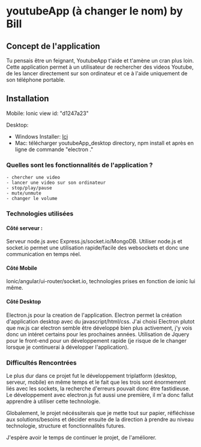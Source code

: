 # youtubeApp (à changer le nom) by Bill

<h2>Concept de l'application</h2>

Tu pensais être un feignant, YoutubeApp t'aide et t'amène un cran plus loin.
Cette application permet à un utilisateur de rechercher des videos Youtube, de les lancer directement sur son ordinateur et ce à l'aide uniquement de son téléphone portable.

<h2>Installation</h2>

Mobile: Ionic view id: "d1247a23"

Desktop: 
<ul>
<li> Windows Installer: <a href="http://www.filedropper.com/windows-installer">Ici</a></li>
<li> Mac: télécharger youtubeApp_desktop directory, npm install et après en ligne de commande "electron ."</li>
</ul>

<h3>Quelles sont les fonctionnalités de l'application ?</h3>

    - chercher une video
    - lancer une video sur son ordinateur
    - stop/play/pause
    - mute/unmute
    - changer le volume

<h3>Technologies utilisées</h3>

  <h4>Côté serveur :</h4>

Serveur node.js avec Express.js/socket.io/MongoDB.
Utiliser node.js et socket.io permet une utilisation rapide/facile des websockets et donc une communication en temps réel.

  <h4>Côté Mobile</h4>

Ionic/angular/ui-router/socket.io, technologies prises en fonction de ionic lui même.

  <h4>Côté Desktop</h4>

Electron.js pour la creation de l'application. Electron permet la création d'application desktop avec du javascript/html/css.
J'ai choisi Electron plutot que nw.js car electron semble être développé bien plus activement, j'y vois donc un intéret certains pour les prochaines années.
Utilisation de Jquery pour le front-end pour un développement rapide (je risque de le changer lorsque je continuerai à développer l'application).

<h3>Difficultés Rencontrées</h3>

Le plus dur dans ce projet fut le développement triplatform (desktop, serveur, mobile) en même temps et le fait que les trois sont énormement liés avec les sockets, la recherche d'erreurs pouvait donc être fastidieuse. Le développement avec electron.js fut aussi une première, il m'a donc fallut apprendre à utiliser cette technologie.

Globalement, le projet nécéssiterais que je mette tout sur papier, réfléchisse aux solutions/besoins et décider ensuite de la direction à prendre au niveau technologie, structure et fonctionnalités futures.

J'espère avoir le temps de continuer le projet, de l'améliorer.
